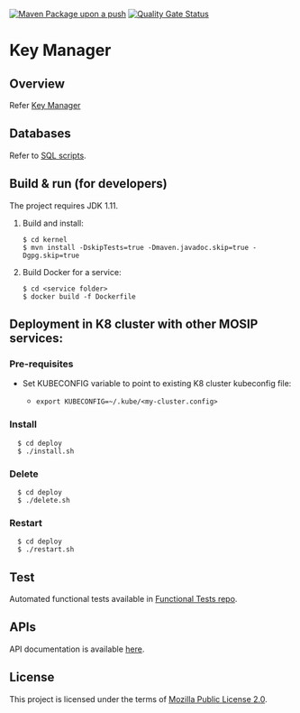 [![Maven Package upon a push](https://github.com/mosip/keymanager/actions/workflows/push-trigger.yml/badge.svg?branch=master)](https://github.com/mosip/keymanager/actions/workflows/push-trigger.yml)
[![Quality Gate Status](https://sonarcloud.io/api/project_badges/measure?branch=release-1.3.x&project=mosip_keymanager&metric=alert_status)](https://sonarcloud.io/dashboard?branch=master&id=mosip_keymanager)

# Key Manager 

## Overview
Refer [Key Manager](https://docs.mosip.io/1.2.0/modules/keymanager)

## Databases
Refer to [SQL scripts](db_scripts).

## Build & run (for developers)
The project requires JDK 1.11. 
1. Build and install:
    ```
    $ cd kernel
    $ mvn install -DskipTests=true -Dmaven.javadoc.skip=true -Dgpg.skip=true
    ```
1. Build Docker for a service:
    ```
    $ cd <service folder>
    $ docker build -f Dockerfile
    ```

## Deployment in K8 cluster with other MOSIP services:
### Pre-requisites
* Set KUBECONFIG variable to point to existing K8 cluster kubeconfig file:
  * ```
    export KUBECONFIG=~/.kube/<my-cluster.config>
    ```
### Install
  ```
    $ cd deploy
    $ ./install.sh
   ```
### Delete
  ```
    $ cd deploy
    $ ./delete.sh
   ```
### Restart
  ```
    $ cd deploy
    $ ./restart.sh
   ```

## Test
Automated functional tests available in [Functional Tests repo](https://github.com/mosip/mosip-functional-tests).

## APIs
API documentation is available [here](https://mosip.github.io/documentation/).

## License
This project is licensed under the terms of [Mozilla Public License 2.0](LICENSE).




